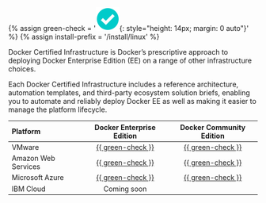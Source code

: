 {% assign green-check = '![yes](/install/images/green-check.svg){: style="height: 14px; margin: 0 auto"}' %}
{% assign install-prefix = '/install/linux' %}

Docker Certified Infrastructure is Docker’s prescriptive approach to deploying
Docker Enterprise Edition (EE) on a range of other infrastructure choices.

Each Docker Certified Infrastructure includes a reference architecture,
automation templates, and third-party ecosystem solution briefs, enabling you to
automate and reliably deploy Docker EE as well as making it easier to manage the
platform lifecycle.

| Platform            |                                    Docker Enterprise Edition                                     |        Docker Community Edition        |
|:--------------------|:------------------------------------------------------------------------------------------------:|:--------------------------------------:|
| VMware              | [{{ green-check }}](https://success.docker.com/article/certified-infrastructures-vmware-vsphere) |      [{{ green-check }}](#server)      |
| Amazon Web Services |      [{{ green-check }}](https://success.docker.com/article/certified-infrastructures-aws)       |  [{{ green-check }}](/docker-for-aws)  |
| Microsoft Azure     |     [{{ green-check }}](https://success.docker.com/article/certified-infrastructures-azure)      | [{{ green-check }}](/docker-for-azure) |
| IBM Cloud           |                                           Coming soon                                            |                                        |

